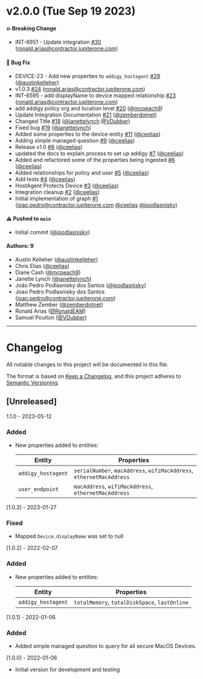 # v2.0.0 (Tue Sep 19 2023)

#### 💥 Breaking Change

- INT-8951 - Update integration [#30](https://github.com/JupiterOne/graph-addigy/pull/30) (ronald.arias@contractor.jupiterone.com)

#### 🐛 Bug Fix

- DEVICE-23 - Add new properties to `addigy_hostagent` [#29](https://github.com/JupiterOne/graph-addigy/pull/29) ([@austinkelleher](https://github.com/austinkelleher))
- v1.0.3 [#24](https://github.com/JupiterOne/graph-addigy/pull/24) (ronald.arias@contractor.jupiterone.com)
- INT-6595 - add displayName to device mapped relationship [#23](https://github.com/JupiterOne/graph-addigy/pull/23) (ronald.arias@contractor.jupiterone.com)
- add addigy policy org and location level [#20](https://github.com/JupiterOne/graph-addigy/pull/20) ([@mcpeach9](https://github.com/mcpeach9))
- Update Integration Documentation [#21](https://github.com/JupiterOne/graph-addigy/pull/21) ([@zemberdotnet](https://github.com/zemberdotnet))
- Changed Title [#18](https://github.com/JupiterOne/graph-addigy/pull/18) ([@janettelynch](https://github.com/janettelynch) [@VDubber](https://github.com/VDubber))
- Fixed bug [#19](https://github.com/JupiterOne/graph-addigy/pull/19) ([@janettelynch](https://github.com/janettelynch))
- Added some properties to the device entity [#11](https://github.com/JupiterOne/graph-addigy/pull/11) ([@ceelias](https://github.com/ceelias))
- Adding simple managed question [#9](https://github.com/JupiterOne/graph-addigy/pull/9) ([@ceelias](https://github.com/ceelias))
- Release v1.0 [#8](https://github.com/JupiterOne/graph-addigy/pull/8) ([@ceelias](https://github.com/ceelias))
- updated the docs to explain process to set up addigy [#7](https://github.com/JupiterOne/graph-addigy/pull/7) ([@ceelias](https://github.com/ceelias))
- Added and refactored some of the properties being ingested [#6](https://github.com/JupiterOne/graph-addigy/pull/6) ([@ceelias](https://github.com/ceelias))
- Added relationships for policy and user [#5](https://github.com/JupiterOne/graph-addigy/pull/5) ([@ceelias](https://github.com/ceelias))
- Add tests [#4](https://github.com/JupiterOne/graph-addigy/pull/4) ([@ceelias](https://github.com/ceelias))
- HostAgent Protects Device [#3](https://github.com/JupiterOne/graph-addigy/pull/3) ([@ceelias](https://github.com/ceelias))
- Integration cleanup [#2](https://github.com/JupiterOne/graph-addigy/pull/2) ([@ceelias](https://github.com/ceelias))
- Initial implementation of graph [#1](https://github.com/JupiterOne/graph-addigy/pull/1) (joao.pedro@contractor.jupiterone.com [@ceelias](https://github.com/ceelias) [@jpodlasnisky](https://github.com/jpodlasnisky))

#### ⚠️ Pushed to `main`

- Initial commit ([@jpodlasnisky](https://github.com/jpodlasnisky))

#### Authors: 9

- Austin Kelleher ([@austinkelleher](https://github.com/austinkelleher))
- Chris Elias ([@ceelias](https://github.com/ceelias))
- Diane Cash ([@mcpeach9](https://github.com/mcpeach9))
- Janette Lynch ([@janettelynch](https://github.com/janettelynch))
- João Pedro Podlasnisky dos Santos ([@jpodlasnisky](https://github.com/jpodlasnisky))
- Joao Pedro Podlasnisky dos Santos (joao.pedro@contractor.jupiterone.com)
- Matthew Zember ([@zemberdotnet](https://github.com/zemberdotnet))
- Ronald Arias ([@RonaldEAM](https://github.com/RonaldEAM))
- Samuel Poulton ([@VDubber](https://github.com/VDubber))

---

# Changelog

All notable changes to this project will be documented in this file.

The format is based on [Keep a Changelog](https://keepachangelog.com/en/1.0.0/),
and this project adheres to
[Semantic Versioning](https://semver.org/spec/v2.0.0.html).

## [Unreleased]

1.1.0 - 2023-05-12

### Added

- New properties added to entities:

  | Entity             | Properties                                                           |
  | ------------------ | -------------------------------------------------------------------- |
  | `addigy_hostagent` | `serialNumber`, `macAddress`, `wifiMacAddress`, `ethernetMacAddress` |
  | `user_endpoint`    | `macAddress`, `wifiMacAddress`, `ethernetMacAddress`                 |

[1.0.3] - 2023-01-27

### Fixed

- Mapped `Device.displayName` was set to null

[1.0.2] - 2022-02-07

### Added

- New properties added to entities:

  | Entity             | Properties                                    |
  | ------------------ | --------------------------------------------- |
  | `addigy_hostagent` | `totalMemory`, `totalDiskSpace`, `lastOnline` |

[1.0.1] - 2022-01-06

### Added

- Added simple managed question to query for all secure MacOS Devices.

[1.0.0] - 2022-01-06

- Initial version for development and testing
